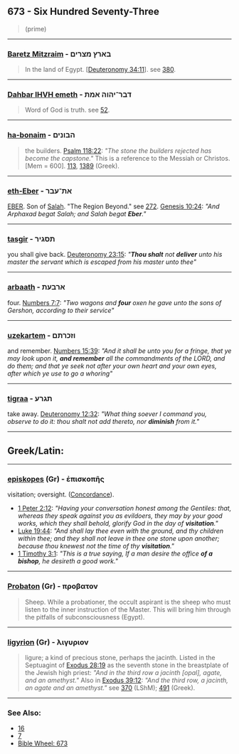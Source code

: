 ## 673 - Six Hundred Seventy-Three
> (prime)

---

### [Baretz Mitzraim](/keys/BARTz.MTzRIM) - בארץ מצרים
> In the land of Egypt. [[Deuteronomy 34:11](http://biblehub.com/deuteronomy/34-11.htm)]. see [380](380).

---

### [Dahbar IHVH emeth](/keys/DBR-IHVH.AMTh) - דבר־יהוה אמת
> Word of God is truth. see [52](52).

---

### [ha-bonaim](/keys/HBVNIMf) - הבונים
> the builders. [Psalm 118:22](http://biblehub.com/psalms/118-22.htm): *"The stone the builders rejected has become the capstone."* This is a reference to the Messiah or Christos. [Mem = 600]. [113](113), [1389](1389) (Greek).

---

### [eth-Eber](/keys/ATh-OBR) - את־עבר
[EBER](/keys/OBR). Son of [Salah](/keys/ShLCh). "The Region Beyond." see [272](272). [Genesis 10:24](https://biblehub.com/genesis/10-24.htm): *"And Arphaxad begat Salah; and Salah begat **Eber**."*

---

### [tasgir](/keys/ThSGIR) - תסגיר
you shall give back. [Deuteronomy 23:15](https://biblehub.com/deuteronomy/23-15.htm): *"**Thou shalt** not **deliver** unto his master the servant which is escaped from his master unto thee"*

---

### [arbaath](/keys/ARBOTh) - ארבעת
four. [Numbers 7:7](https://biblehub.com/numbers/7-7.htm): *"Two wagons and **four** oxen he gave unto the sons of Gershon, according to their service"*

---

### [uzekartem](/keys/VZKRThM) - וזכרתם
and remember. [Numbers 15:39](https://biblehub.com/numbers/15-39.htm): *"And it shall be unto you for a fringe, that ye may look upon it, **and remember** all the commandments of the LORD, and do them; and that ye seek not after your own heart and your own eyes, after which ye use to go a whoring"*

---

### [tigraa](/keys/ThGRO) - תגרע
take away. [Deuteronomy 12:32](https://biblehub.com/deuteronomy/12-32.htm): *"What thing soever I command you, observe to do it: thou shalt not add thereto, nor **diminish** from it."*

---

## Greek/Latin:

---

### [episkopes](/greek?word=episkophs) (Gr) - ἐπισκοπῆς
visitation; oversight. ([Concordance](https://biblehub.com/greek/episkope_s_1984.htm)).

- [1 Peter 2:12](https://biblehub.com/1_peter/2-12.htm): *"Having your conversation honest among the Gentiles: that, whereas they speak against you as evildoers, they may by your good works, which they shall behold, glorify God in the day of **visitation**."*
- [Luke 19:44](https://biblehub.com/luke/19-44.htm): *"And shall lay thee even with the ground, and thy children within thee; and they shall not leave in thee one stone upon another; because thou knewest not the time of thy **visitation**."*
- [1 Timothy 3:1](https://biblehub.com/1_timothy/3-1.htm): *"This is a true saying, If a man desire the office **of a bishop**, he desireth a good work."*

---

### [Probaton](/greek?word=probaton) (Gr) - προβατον
> Sheep. While a probationer, the occult aspirant is the sheep who must listen to the inner instruction of the Master. This will bring him through the pitfalls of subconsciousness (Egypt).

---

### [ligyrion](/greek?word=ligurion) (Gr) - λιγυριον
> ligure; a kind of precious stone, perhaps the jacinth. Listed in the Septuagint of [Exodus 28:19](http://biblehub.com/exodus/28-19.htm) as the seventh stone in the breastplate of the Jewish high priest: *"And in the third row a jacinth [opal], agate, and an amethyst."* Also in [Exodus 39:12](http://biblehub.com/exodus/39-12.htm): *"And the third row, a jacinth, an agate and an amethyst."* see [370](370) (LShM); [491](491) (Greek).

---

### See Also:

- [16](16)
- [7](7)
- [Bible Wheel: 673](https://www.biblewheel.com//GR/GR_Database.php?SearchBy_Gematria=673)
